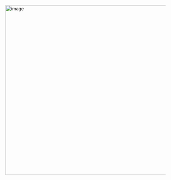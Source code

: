 <img width="603" height="531" alt="image" src="https://github.com/user-attachments/assets/513177c3-6633-4875-9d6e-fc1af171366c" />


